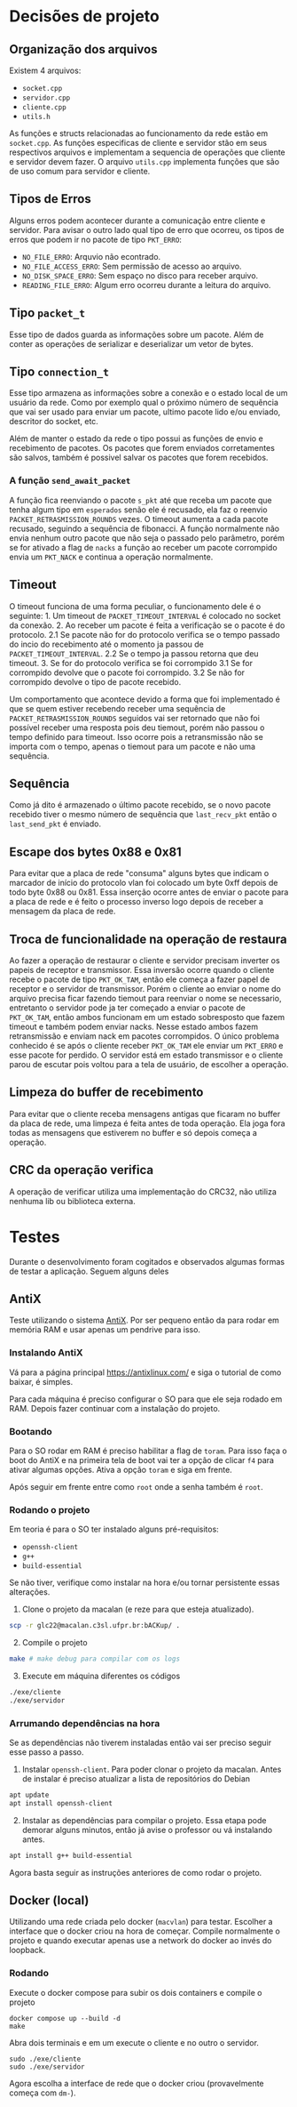 # Decisões de projeto
## Organização dos arquivos
Existem 4 arquivos:
- `socket.cpp`
- `servidor.cpp`
- `cliente.cpp`
- `utils.h`

As funções e structs relacionadas ao funcionamento da rede estão em `socket.cpp`.
As funções especificas de cliente e servidor stão em seus respectivos arquivos
e implementam a sequencia de operações que cliente e servidor devem fazer. O arquivo
`utils.cpp` implementa funções que são de uso comum para servidor e cliente.

## Tipos de Erros
Alguns erros podem acontecer durante a comunicação entre cliente e
servidor. Para avisar o outro lado qual tipo de erro que ocorreu, os tipos
de erros que podem ir no pacote de tipo `PKT_ERRO`:
- `NO_FILE_ERRO`: Arquvio não econtrado.
- `NO_FILE_ACCESS_ERRO`: Sem permissão de acesso ao arquivo.
- `NO_DISK_SPACE_ERRO`: Sem espaço no disco para receber arquivo.
- `READING_FILE_ERRO`: Algum erro ocorreu durante a leitura do arquivo.

## Tipo `packet_t`
Esse tipo de dados guarda as informações sobre um pacote. Além de conter
as operações de serializar e deserializar um vetor de bytes.

## Tipo `connection_t`
Esse tipo armazena as informações sobre a conexão e o estado local de um usuário da
rede. Como por exemplo qual o próximo número de sequência que vai ser usado para
enviar um pacote, ultimo pacote lido e/ou enviado, descritor do socket, etc.

Além de manter o estado da rede o tipo possui as funções de envio e recebimento de
pacotes. Os pacotes que forem enviados corretamentes são salvos, também é possivel
salvar os pacotes que forem recebidos.

### A função `send_await_packet`
A função fica reenviando o pacote `s_pkt` até que receba um pacote que tenha algum
tipo em `esperados` senão ele é recusado, ela faz o reenvio `PACKET_RETRASMISSION_ROUNDS`
vezes. O timeout aumenta a cada pacote recusado, seguindo a sequência de fibonacci.
A função normalmente não envia nenhum outro pacote que não seja o passado pelo
parâmetro, porém se for ativado a flag de `nacks` a função ao receber um pacote
corrompido envia um `PKT_NACK` e continua a operação normalmente.

## Timeout
O timeout funciona de  uma forma peculiar, o funcionamento dele é o seguinte:
    1. Um timeout de `PACKET_TIMEOUT_INTERVAL` é colocado no socket da conexão.
    2. Ao receber um pacote é feita a verificação se o pacote é do protocolo.
        2.1 Se pacote não for do protocolo verifica se o tempo
        passado do incio do recebimento até o momento ja passou de
        `PACKET_TIMEOUT_INTERVAL`.
        2.2 Se o tempo ja passou retorna que deu timeout.
    3. Se for do protocolo verifica se foi corrompido
        3.1 Se for corrompido devolve que o pacote foi corrompido.
        3.2 Se não for corrompido devolve o tipo de pacote recebido.

Um comportamento que acontece devido a forma que foi implementado é que se
quem estiver recebendo receber uma sequência de `PACKET_RETRASMISSION_ROUNDS`
seguidos vai ser retornado que não foi possível receber uma resposta pois
deu tiemout, porém não passou o tempo definido para timeout. Isso ocorre
pois a retransmissão não se importa com o tempo, apenas o tiemout para um
pacote e não uma sequência.

## Sequência
Como já dito é armazenado o último pacote recebido, se o novo pacote
recebido tiver o mesmo número de sequência que `last_recv_pkt` então o
`last_send_pkt` é enviado.

## Escape dos bytes 0x88 e 0x81
Para evitar que a placa de rede "consuma" alguns bytes que indicam o marcador de início
do protocolo vlan foi colocado um byte 0xff depois de todo byte 0x88 ou 0x81. Essa inserção
ocorre antes de enviar o pacote para a placa de rede e é feito o processo inverso logo
depois de receber a mensagem da placa de rede.

## Troca de funcionalidade na operação de restaura
Ao fazer a operação de restaurar o cliente e servidor precisam inverter os papeis de
receptor e transmissor. Essa inversão ocorre quando o cliente recebe o pacote de tipo
`PKT_OK_TAM`, então ele começa a fazer papel de receptor e o servidor de transmissor.
Porém o cliente ao enviar o nome do arquivo precisa ficar fazendo tiemout para reenviar
o nome se necessario, entretanto o servidor pode ja ter começado a enviar o pacote de
`PKT_OK_TAM`, então ambos funcionam em um estado sobresposto que fazem timeout e também
podem enviar nacks. Nesse estado ambos fazem retransmissão e enviam nack em pacotes
corrompidos. O único problema conhecido é se após o cliente receber `PKT_OK_TAM` ele
enviar um `PKT_ERRO` e esse pacote for perdido. O servidor está em estado transmissor
e o cliente parou de escutar pois voltou para a tela de usuário, de escolher a
operação.

## Limpeza do buffer de recebimento
Para evitar que o cliente receba mensagens antigas que ficaram no buffer da placa de
rede, uma limpeza é feita antes de toda operação. Ela joga fora todas as mensagens que estiverem no buffer e só depois começa a operação.

## CRC da operação verifica
A operação de verificar utiliza uma implementação do CRC32, não utiliza nenhuma lib ou
biblioteca externa.

# Testes
Durante o desenvolvimento foram cogitados e observados algumas formas de
testar a aplicação. Seguem alguns deles

## AntiX
Teste utilizando o sistema [AntiX](https://antixlinux.com/). Por ser pequeno
então da para rodar em memória RAM e usar apenas um pendrive para isso.

### Instalando AntiX
Vá para a página principal https://antixlinux.com/ e siga o tutorial de como baixar, é simples.

Para cada máquina é preciso configurar o SO para que ele seja rodado em RAM. Depois fazer
continuar com a instalação do projeto.

### Bootando
Para o SO rodar em RAM é preciso habilitar a flag de `toram`. Para isso
faça o boot do AntiX e na primeira tela de boot vai ter a opção de clicar
`f4` para ativar algumas opções. Ativa a opção `toram` e siga em frente.

Após seguir em frente entre como `root` onde a senha também é `root`.

### Rodando o projeto
Em teoria é para o SO ter instalado alguns pré-requisitos:
- `openssh-client`
- `g++`
- `build-essential`

Se não tiver, verifique como instalar na hora e/ou tornar persistente essas alterações.

1. Clone o projeto da macalan (e reze para que esteja atualizado).
```bash
scp -r glc22@macalan.c3sl.ufpr.br:bACKup/ .
```
2. Compile o projeto
```bash
make # make debug para compilar com os logs
```
3. Execute em máquina diferentes os códigos
```bash
./exe/cliente
./exe/servidor
```

### Arrumando dependências na hora
Se as dependências não tiverem instaladas então vai ser preciso seguir esse passo a passo.
1. Instalar `openssh-client`. Para poder clonar o projeto da macalan. Antes de instalar é preciso atualizar a lista de repositórios do Debian
```bash
apt update
apt install openssh-client
```
2. Instalar as dependências para compilar o projeto. Essa etapa pode demorar alguns minutos, então já avise o professor ou vá instalando antes.
```bash
apt install g++ build-essential
```

Agora basta seguir as instruções anteriores de como rodar o projeto.

## Docker (local)
Utilizando uma rede criada pelo docker (`macvlan`) para testar.
Escolher a interface que o docker criou na hora de começar. Compile normalmente
o projeto e quando executar apenas use a network do docker ao invés do loopback.


### Rodando
Execute o docker compose para subir os dois containers e compile o projeto
```shell
docker compose up --build -d
make
```

Abra dois terminais e em um execute o cliente e no outro o servidor.
```shell
sudo ./exe/cliente
sudo ./exe/servidor
```
Agora escolha a interface de rede que o docker criou (provavelmente começa com
`dm-`).

